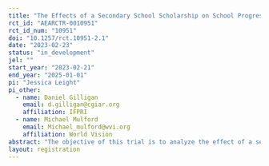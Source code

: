 ```yaml
---
title: "The Effects of a Secondary School Scholarship on School Progression and Youth Outcomes in Ethiopia: Evidence from a Randomized Controlled Trial "
rct_id: "AEARCTR-0010951"
rct_id_num: "10951"
doi: "10.1257/rct.10951-2.1"
date: "2023-02-23"
status: "in_development"
jel: ""
start_year: "2023-02-21"
end_year: "2025-01-01"
pi: "Jessica Leight"
pi_other:
  - name: Daniel Gilligan
    email: d.gilligan@cgiar.org
    affiliation: IFPRI
  - name: Michael Mulford
    email: Michael_mulford@wvi.org
    affiliation: World Vision
abstract: "The objective of this trial is to analyze the effect of a secondary school scholarship on secondary school enrollment and other youth outcomes of interest (academic performance, engagement in economic activities, and early marriage) among a sample of youth in households that are beneficiaries of the Productive Safety Net Program (and thus among the poorest 10-15% of rural households) in Amhara and Oromia regions, Ethiopia.  The evaluation is a randomized controlled trial implemented using randomization at the subdistrict (kebele level), including an estimated 2000 youth in 116 kebeles in 13 woredas.  Eligible youth will be either youth in PSNP households currently enrolled in seventh or eighth grade and thus potentially eligible to enter secondary school in September 2023 or September 2024, conditional on successfully passing the primary school leaving exam (the grade seven and grade eight cohorts); or youth in PSNP households who passed the primary school leaving exam in 2021 or 2022 but subsequently failed to enroll in secondary school (the dropout cohort).  The primary intervention is a scholarship valued at around $300 per year for two years, an amount designed to meet the costs of transportation to and/or boarding at school for students who, on average, reside at least eight kilometers (as the crow flies) from the closest secondary school.  Students in treatment kebeles will have access to the scholarship conditional only on their enrollment in secondary school.  Outcomes will be tracked for two years using both school-based administrative data collection and a detailed endline survey."
layout: registration
---
```


